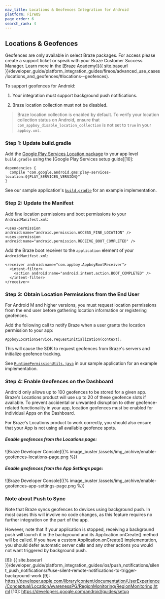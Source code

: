 ```yaml
---
nav_title: Locations & Geofences Integration for Android
platform: FireOS
page_order: 6
search_rank: 4
---
```


## Locations & Geofences

Geofences are only available in select Braze packages. For access please create a support ticket or speak with your Braze Customer Success Manager. Learn more in the [Braze Academy]({{ site.baseurl }}/developer_guide/platform_integration_guides/fireos/advanced_use_cases/locations_and_geofences/#locations--geofences).

To support geofences for Android:

1. Your integration must support background push notifications.

2. Braze location collection must not be disabled.

>  Braze location collection is enabled by default. To verify your location collection status on Android, ensure that `com_appboy_disable_location_collection` is not set to `true` in your `appboy.xml`.

### Step 1: Update build.gradle

Add the [Google Play Services Location package][3] to your app level `build.gradle` using the [Google Play Services setup guide][10]:

```
dependencies {
  compile "com.google.android.gms:play-services-location:${PLAY_SERVICES_VERSION}"
}
```

See our sample application's [`build.gradle`][2] for an example implementation.

### Step 2: Update the Manifest

Add fine location permissions and boot permissions to your `AndroidManifest.xml`:

```
<uses-permission android:name="android.permission.ACCESS_FINE_LOCATION" />
<uses-permission android:name="android.permission.RECEIVE_BOOT_COMPLETED" />
```

Add the Braze boot receiver to the `application` element of your `AndroidManifest.xml`:

```
<receiver android:name="com.appboy.AppboyBootReceiver">
  <intent-filter>
    <action android:name="android.intent.action.BOOT_COMPLETED" />
  </intent-filter>
</receiver>
```

### Step 3: Obtain Location Permissions from the End User

For Android M and higher versions, you must request location permissions from the end user before gathering location information or registering geofences.

Add the following call to notify Braze when a user grants the location permission to your app:

```
AppboyLocationService.requestInitialization(context);
```

This will cause the SDK to request geofences from Braze's servers and initialize geofence tracking.

See [`RuntimePermissionUtils.java`][4] in our sample application for an example implementation.

### Step 4: Enable Geofences on the Dashboard

Android only allows up to 100 geofences to be stored for a given app. Braze's Locations product will use up to 20 of these geofence slots if available. To prevent accidental or unwanted disruption to other geofence-related functionality in your app, location geofences must be enabled for individual Apps on the Dashboard.

For Braze's Locations product to work correctly, you should also ensure that your App is not using all available geofence spots.

##### Enable geofences from the Locations page:

![Braze Developer Console]({% image_buster /assets/img_archive/enable-geofences-locations-page.png %})

##### Enable geofences from the App Settings page:

![Braze Developer Console]({% image_buster /assets/img_archive/enable-geofences-app-settings-page.png %})


### Note about Push to Sync

Note that Braze syncs geofences to devices using background push. In most cases this will involve no code changes, as this feature requires no further integration on the part of the app.

However, note that if your application is stopped, receiving a background push will launch it in the background and its Application.onCreate() method will be called. If you have a custom Application.onCreate() implementation, you should defer automatic server calls and any other actions you would not want triggered by background push.

[1]: https://github.com/Appboy/appboy-android-sdk/blob/master/droidboy/src/main/AndroidManifest.xml
[2]: https://github.com/Appboy/appboy-android-sdk/blob/master/droidboy/build.gradle
[3]: https://developers.google.com/android/reference/com/google/android/gms/location/package-summary
[4]: https://github.com/Appboy/appboy-android-sdk/blob/91622eb6cd4bba2e625cc22f00ca38e6136a0596/droidboy/src/main/java/com/appboy/sample/util/RuntimePermissionUtils.java
[5]: https://developer.android.com/training/location/geofencing.html
[6]: {{ site.baseurl }}/developer_guide/platform_integration_guides/ios/push_notifications/silent_push_notifications/#use-silent-remote-notifications-to-trigger-background-work
[9]: https://developer.apple.com/library/content/documentation/UserExperience/Conceptual/LocationAwarenessPG/RegionMonitoring/RegionMonitoring.html
[10]: https://developers.google.com/android/guides/setup
